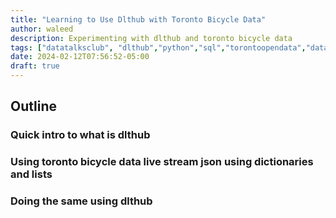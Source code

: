 ```yaml
---
title: "Learning to Use Dlthub with Toronto Bicycle Data"
author: waleed
description: Experimenting with dlthub and toronto bicycle data
tags: ["datatalksclub", "dlthub","python","sql","torontoopendata","data engineering"]
date: 2024-02-12T07:56:52-05:00
draft: true
---
```


## Outline
### Quick intro to what is dlthub
### Using toronto bicycle data live stream json using dictionaries and lists
### Doing the same using dlthub